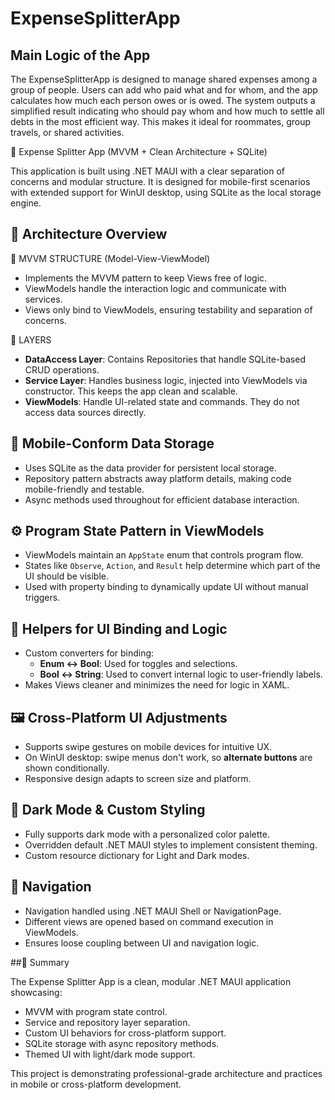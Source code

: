 
# ExpenseSplitterApp

## **Main Logic of the App**  
The ExpenseSplitterApp is designed to manage shared expenses among a group of people. Users can add who paid what and for whom, and the app calculates how much each person owes or is owed. The system outputs a simplified result indicating who should pay whom and how much to settle all debts in the most efficient way. This makes it ideal for roommates, group travels, or shared activities.


📱 Expense Splitter App (MVVM + Clean Architecture + SQLite)

This application is built using .NET MAUI with a clear separation of concerns and modular structure. It is designed for mobile-first scenarios with extended support for WinUI desktop, using SQLite as the local storage engine.

## 📂 Architecture Overview

🧩 MVVM STRUCTURE (Model-View-ViewModel)
- Implements the MVVM pattern to keep Views free of logic.
- ViewModels handle the interaction logic and communicate with services.
- Views only bind to ViewModels, ensuring testability and separation of concerns.

📁 LAYERS
- **DataAccess Layer**: Contains Repositories that handle SQLite-based CRUD operations.
- **Service Layer**: Handles business logic, injected into ViewModels via constructor. This keeps the app clean and scalable.
- **ViewModels**: Handle UI-related state and commands. They do not access data sources directly.

## 📱 Mobile-Conform Data Storage

- Uses SQLite as the data provider for persistent local storage.
- Repository pattern abstracts away platform details, making code mobile-friendly and testable.
- Async methods used throughout for efficient database interaction.

## ⚙️ Program State Pattern in ViewModels

- ViewModels maintain an `AppState` enum that controls program flow.
- States like `Observe`, `Action`, and `Result` help determine which part of the UI should be visible.
- Used with property binding to dynamically update UI without manual triggers.

## 🔧 Helpers for UI Binding and Logic

- Custom converters for binding:
  - **Enum ↔ Bool**: Used for toggles and selections.
  - **Bool ↔ String**: Used to convert internal logic to user-friendly labels.
- Makes Views cleaner and minimizes the need for logic in XAML.

## 🖼️ Cross-Platform UI Adjustments

- Supports swipe gestures on mobile devices for intuitive UX.
- On WinUI desktop: swipe menus don't work, so **alternate buttons** are shown conditionally.
- Responsive design adapts to screen size and platform.

## 🌙 Dark Mode & Custom Styling

- Fully supports dark mode with a personalized color palette.
- Overridden default .NET MAUI styles to implement consistent theming.
- Custom resource dictionary for Light and Dark modes.

## 🧭 Navigation

- Navigation handled using .NET MAUI Shell or NavigationPage.
- Different views are opened based on command execution in ViewModels.
- Ensures loose coupling between UI and navigation logic.

##🚀 Summary

The Expense Splitter App is a clean, modular .NET MAUI application showcasing:
- MVVM with program state control.
- Service and repository layer separation.
- Custom UI behaviors for cross-platform support.
- SQLite storage with async repository methods.
- Themed UI with light/dark mode support.

This project is demonstrating professional-grade architecture and practices in mobile or cross-platform development.
